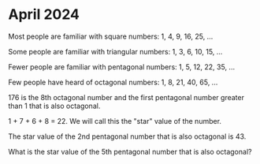 # April 2024

Most people are familiar with square numbers: 1, 4, 9, 16, 25, ...

Some people are familiar with triangular numbers: 1, 3, 6, 10, 15, ...

Fewer people are familiar with pentagonal numbers: 1, 5, 12, 22, 35, ...

Few people have heard of octagonal numbers: 1, 8, 21, 40, 65, ...

176 is the 8th octagonal number and the first pentagonal number greater than 1 that is also octagonal.

1 + 7 + 6 + 8 = 22.  We will call this the "star" value of the number.

The star value of the 2nd pentagonal number that is also octagonal is 43.

What is the star value of the 5th pentagonal number that is also octagonal?